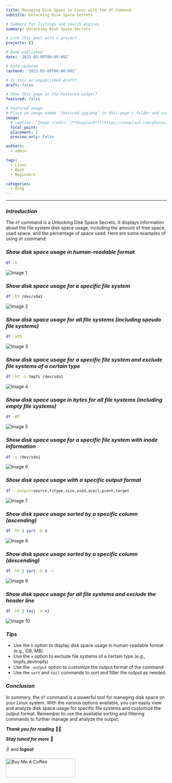 ```yaml
---
title: Managing Disk Space in Linux with the df Command
subtitle: Unlocking Disk Space Secrets

# Summary for listings and search engines
summary: Unlocking Disk Space Secrets

# Link this post with a project
projects: []

# Date published
date: '2023-03-09T00:00:00Z'

# Date updated
lastmod: '2023-03-09T00:00:00Z'

# Is this an unpublished draft?
draft: false

# Show this page in the Featured widget?
featured: false

# Featured image
# Place an image named `featured.jpg/png` in this page's folder and customize its options here.
image:
  # caption: 'Image credit: [**Unsplash**](https://unsplash.com/photos/CpkOjOcXdUY)'
  focal_point: ''
  placement: 2
  preview_only: false

authors:
  - admin

tags:
  - Linux
  - Bash
  - Beginners

categories:
  - Blog
---
```


---

### **_Introduction_**

The `df` command is a Unlocking Disk Space Secrets. It displays information about the file system disk space usage, including the amount of free space, used space, and the percentage of space used. Here are some examples of using `df` command:

### **_Show disk space usage in human-readable format_**

```bash
df -h
```

![Image 1](https://dev-to-uploads.s3.amazonaws.com/uploads/articles/s5ap8or48ghh4g4m6l8f.png)

### **_Show disk space usage for a specific file system_**

```bash
df -hT /dev/sda1
```

![Image 2](https://dev-to-uploads.s3.amazonaws.com/uploads/articles/2smwkc15uqydtn37411w.png)


### **_Show disk space usage for all file systems (including speudo file systems)_**

```bash
df -aTh
```

![Image 3](https://dev-to-uploads.s3.amazonaws.com/uploads/articles/ql0e18882kgm3pjsoo3s.png)


### **_Show disk space usage for a specific file system and exclude file systems of a certain type_**

```bash
df -hT -x tmpfs /dev/sda1
```

![Image 4](https://dev-to-uploads.s3.amazonaws.com/uploads/articles/5p9wn42nqnrzs9oj44yx.png)


### **_Show disk space usage in bytes for all file systems (including empty file systems)_**

```bash
df -BT
```

![Image 5](https://dev-to-uploads.s3.amazonaws.com/uploads/articles/aclcnelaf3rkp6hc5wkf.png)


### **_Show disk space usage for a specific file system with inode information_**

```bash
df -i /dev/sda1
```

![Image 6](https://dev-to-uploads.s3.amazonaws.com/uploads/articles/9zjqyg5y9g02joxl9lad.png)


### **_Show disk space usage with a specific output format_**

```bash
df --output=source,fstype,size,used,avail,pcent,target
```

![Image 7](https://dev-to-uploads.s3.amazonaws.com/uploads/articles/i9yq3380ay5y19vi3tjm.png)


### **_Show disk space usage sorted by a specific column (ascending)_**

```bash
df -hT | sort -k 3
```

![Image 8](https://dev-to-uploads.s3.amazonaws.com/uploads/articles/p5be4y1br1ptfgmlk3sp.png)


### **_Show disk space usage sorted by a specific column (descending)_**

```bash
df -hT | sort -k 3 -r
```

![Image 9](https://dev-to-uploads.s3.amazonaws.com/uploads/articles/xkdfjpr128bgncr421q7.png)


### **_Show disk space usage for all file systems and exclude the header line_**

```bash
df -hT | tail -n +2
```

![Image 10](https://dev-to-uploads.s3.amazonaws.com/uploads/articles/mrqecndg8i0wbv32nc9w.png)


### **_Tips_**

- Use the `h` option to display disk space usage in human-readable format (e.g., GB, MB)
- Use the `x` option to exclude file systems of a certain type (e.g., tmpfs,devtmpfs)
- Use the `-output` option to customize the output format of the command
- Use the `sort` and `tail` commands to sort and filter the output as needed.

### **_Conclusion_**

In summary, the `df` command is a powerful tool for managing disk space on your Linux system. With the various options available, you can easily view and analyze disk space usage for specific file systems and customize the output format.
Remember to use the available sorting and filtering commands to further manage and analyze the output.

**_Thank you for reading_** 🧑‍💻

**_Stay tuned for more_** 🚀

✌️ and **_logout_**

<a href="https://www.buymeacoffee.com/k1lgor" target="_blank">
<img src="https://cdn.buymeacoffee.com/buttons/v2/default-yellow.png" alt="Buy Me A Coffee" style="height: 60px !important;width: 217px !important;" >
</a>
